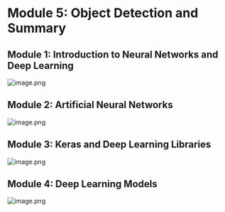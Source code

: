 

# Module 5: Object Detection and Summary
## Module 1: Introduction to Neural Networks and Deep Learning
![image.png](https://prod-files-secure.s3.us-west-2.amazonaws.com/03e82b26-cccb-4906-bb56-adabcbdc0655/a8d40bcb-c482-4026-8872-311e16b2dc63/image.png?X-Amz-Algorithm=AWS4-HMAC-SHA256&X-Amz-Content-Sha256=UNSIGNED-PAYLOAD&X-Amz-Credential=ASIAZI2LB4667F7SEPBH%2F20250223%2Fus-west-2%2Fs3%2Faws4_request&X-Amz-Date=20250223T004152Z&X-Amz-Expires=3600&X-Amz-Security-Token=IQoJb3JpZ2luX2VjEM%2F%2F%2F%2F%2F%2F%2F%2F%2F%2F%2FwEaCXVzLXdlc3QtMiJGMEQCIHH2bhFaqaqTpYYKmETVgY10LSi80JUdlDG8fM1OM8aBAiAoUHXyF3tz7mlL%2FvMC4TWxHB3pVYtrw905oX8ePIfY4CqIBAj4%2F%2F%2F%2F%2F%2F%2F%2F%2F%2F8BEAAaDDYzNzQyMzE4MzgwNSIMRUIH2DxlgrI41uOsKtwD3x4VrmQts7fGA8SkOdIWzMfip%2FdUr8ACTpOdX17gBiHDXPr1uUpJ3Gj37l9PsRpxPgd0JihAb%2FWAmIMp8fnV7FvTGJzzKd%2FNymU5vapaBgSlidJsHD1sYBacwXDDfT%2BmiXxexxUB7Z8QxxQWL9E0hLvtPyhNmUc7OZ0xYvuLyqp6TSZnrGGklSfZSaQ0RABFJNn%2F3VbQ73av2VznVRzIxRvhhyuhsr1ab3Irx2fLfn3Sh%2FQviOlkb22RBnQPbF6CK32mHU%2BGJNGbRa41DrqlXABs5FnplrdoyQK5kXtydyjvkf2ZaLIfii%2FhztYl4hCAIq2h%2F0%2FACyjnhh7ibOCN51FlyMLw32%2B%2F6%2Fcc%2BEg%2F%2Bm0cLvjQG7DcUZifiN3nCU%2FaIvjZVGDsIONfhNJ5Sm7OAJzteRsfTDLbQ3dbVM9agNsvv0y4IWLeCuWtMYu%2BrAfoKyuONAgusT1ySpLOpBLL3sZsmRqZmUxNyh3gDg6wJpDhJX6ltsBnfDgcLZ%2Fyb7M6KpNhz2GYuUpsxNQsKU9P8r%2Fh09dm69TWPo3LAMaXC9dp8Sc3VZxmr12HF1P7%2FJgh2O670X1mYRROASQMjPFD8cffHAD%2BUDeXfb6IU1Zc6MwvgBLKL9UCGltaIu8w5K3pvQY6pgGNniav%2BMEpoBKHBzwtPZ6BpvB%2Bd3LRqk4mDc3wF9imaiQZTBAXG77OVRG2alGoPznM9lUaZTaYBv1vCnXBZ1a%2FbYp6Piy9fieacYwl6586zjjVhsG84y6l7N%2Fvuvromhqr6N8tE%2BxlHmPMYXrZusIKWxHQBscU%2BS3hmp%2FKC3ibnkTFqCoZAOsoL3PUSP5hq8OeTngC5UYuZz7Jk3a39XiFit2ACsz%2B&X-Amz-Signature=3422563c0de26cb1b707be5cecc249e63d831d58d9f94310017f7fc7c52ceb17&X-Amz-SignedHeaders=host&x-id=GetObject)
## Module 2: Artificial Neural Networks
![image.png](https://prod-files-secure.s3.us-west-2.amazonaws.com/03e82b26-cccb-4906-bb56-adabcbdc0655/5157ca89-62da-41d9-a98f-6432b71047a9/image.png?X-Amz-Algorithm=AWS4-HMAC-SHA256&X-Amz-Content-Sha256=UNSIGNED-PAYLOAD&X-Amz-Credential=ASIAZI2LB4667F7SEPBH%2F20250223%2Fus-west-2%2Fs3%2Faws4_request&X-Amz-Date=20250223T004152Z&X-Amz-Expires=3600&X-Amz-Security-Token=IQoJb3JpZ2luX2VjEM%2F%2F%2F%2F%2F%2F%2F%2F%2F%2F%2FwEaCXVzLXdlc3QtMiJGMEQCIHH2bhFaqaqTpYYKmETVgY10LSi80JUdlDG8fM1OM8aBAiAoUHXyF3tz7mlL%2FvMC4TWxHB3pVYtrw905oX8ePIfY4CqIBAj4%2F%2F%2F%2F%2F%2F%2F%2F%2F%2F8BEAAaDDYzNzQyMzE4MzgwNSIMRUIH2DxlgrI41uOsKtwD3x4VrmQts7fGA8SkOdIWzMfip%2FdUr8ACTpOdX17gBiHDXPr1uUpJ3Gj37l9PsRpxPgd0JihAb%2FWAmIMp8fnV7FvTGJzzKd%2FNymU5vapaBgSlidJsHD1sYBacwXDDfT%2BmiXxexxUB7Z8QxxQWL9E0hLvtPyhNmUc7OZ0xYvuLyqp6TSZnrGGklSfZSaQ0RABFJNn%2F3VbQ73av2VznVRzIxRvhhyuhsr1ab3Irx2fLfn3Sh%2FQviOlkb22RBnQPbF6CK32mHU%2BGJNGbRa41DrqlXABs5FnplrdoyQK5kXtydyjvkf2ZaLIfii%2FhztYl4hCAIq2h%2F0%2FACyjnhh7ibOCN51FlyMLw32%2B%2F6%2Fcc%2BEg%2F%2Bm0cLvjQG7DcUZifiN3nCU%2FaIvjZVGDsIONfhNJ5Sm7OAJzteRsfTDLbQ3dbVM9agNsvv0y4IWLeCuWtMYu%2BrAfoKyuONAgusT1ySpLOpBLL3sZsmRqZmUxNyh3gDg6wJpDhJX6ltsBnfDgcLZ%2Fyb7M6KpNhz2GYuUpsxNQsKU9P8r%2Fh09dm69TWPo3LAMaXC9dp8Sc3VZxmr12HF1P7%2FJgh2O670X1mYRROASQMjPFD8cffHAD%2BUDeXfb6IU1Zc6MwvgBLKL9UCGltaIu8w5K3pvQY6pgGNniav%2BMEpoBKHBzwtPZ6BpvB%2Bd3LRqk4mDc3wF9imaiQZTBAXG77OVRG2alGoPznM9lUaZTaYBv1vCnXBZ1a%2FbYp6Piy9fieacYwl6586zjjVhsG84y6l7N%2Fvuvromhqr6N8tE%2BxlHmPMYXrZusIKWxHQBscU%2BS3hmp%2FKC3ibnkTFqCoZAOsoL3PUSP5hq8OeTngC5UYuZz7Jk3a39XiFit2ACsz%2B&X-Amz-Signature=03e912fec2c0a95e08394633aafff634fae098e33683f92b1a69101f9abb6fde&X-Amz-SignedHeaders=host&x-id=GetObject)
## Module 3: Keras and Deep Learning Libraries
![image.png](https://prod-files-secure.s3.us-west-2.amazonaws.com/03e82b26-cccb-4906-bb56-adabcbdc0655/5089ce50-05f1-470d-ad42-42503bf1df5f/image.png?X-Amz-Algorithm=AWS4-HMAC-SHA256&X-Amz-Content-Sha256=UNSIGNED-PAYLOAD&X-Amz-Credential=ASIAZI2LB4667F7SEPBH%2F20250223%2Fus-west-2%2Fs3%2Faws4_request&X-Amz-Date=20250223T004152Z&X-Amz-Expires=3600&X-Amz-Security-Token=IQoJb3JpZ2luX2VjEM%2F%2F%2F%2F%2F%2F%2F%2F%2F%2F%2FwEaCXVzLXdlc3QtMiJGMEQCIHH2bhFaqaqTpYYKmETVgY10LSi80JUdlDG8fM1OM8aBAiAoUHXyF3tz7mlL%2FvMC4TWxHB3pVYtrw905oX8ePIfY4CqIBAj4%2F%2F%2F%2F%2F%2F%2F%2F%2F%2F8BEAAaDDYzNzQyMzE4MzgwNSIMRUIH2DxlgrI41uOsKtwD3x4VrmQts7fGA8SkOdIWzMfip%2FdUr8ACTpOdX17gBiHDXPr1uUpJ3Gj37l9PsRpxPgd0JihAb%2FWAmIMp8fnV7FvTGJzzKd%2FNymU5vapaBgSlidJsHD1sYBacwXDDfT%2BmiXxexxUB7Z8QxxQWL9E0hLvtPyhNmUc7OZ0xYvuLyqp6TSZnrGGklSfZSaQ0RABFJNn%2F3VbQ73av2VznVRzIxRvhhyuhsr1ab3Irx2fLfn3Sh%2FQviOlkb22RBnQPbF6CK32mHU%2BGJNGbRa41DrqlXABs5FnplrdoyQK5kXtydyjvkf2ZaLIfii%2FhztYl4hCAIq2h%2F0%2FACyjnhh7ibOCN51FlyMLw32%2B%2F6%2Fcc%2BEg%2F%2Bm0cLvjQG7DcUZifiN3nCU%2FaIvjZVGDsIONfhNJ5Sm7OAJzteRsfTDLbQ3dbVM9agNsvv0y4IWLeCuWtMYu%2BrAfoKyuONAgusT1ySpLOpBLL3sZsmRqZmUxNyh3gDg6wJpDhJX6ltsBnfDgcLZ%2Fyb7M6KpNhz2GYuUpsxNQsKU9P8r%2Fh09dm69TWPo3LAMaXC9dp8Sc3VZxmr12HF1P7%2FJgh2O670X1mYRROASQMjPFD8cffHAD%2BUDeXfb6IU1Zc6MwvgBLKL9UCGltaIu8w5K3pvQY6pgGNniav%2BMEpoBKHBzwtPZ6BpvB%2Bd3LRqk4mDc3wF9imaiQZTBAXG77OVRG2alGoPznM9lUaZTaYBv1vCnXBZ1a%2FbYp6Piy9fieacYwl6586zjjVhsG84y6l7N%2Fvuvromhqr6N8tE%2BxlHmPMYXrZusIKWxHQBscU%2BS3hmp%2FKC3ibnkTFqCoZAOsoL3PUSP5hq8OeTngC5UYuZz7Jk3a39XiFit2ACsz%2B&X-Amz-Signature=ea340de1fe2938a49ab569610f9cd2e4ae103c1baee4b1cca224e683142dd31b&X-Amz-SignedHeaders=host&x-id=GetObject)
## Module 4: Deep Learning Models
![image.png](https://prod-files-secure.s3.us-west-2.amazonaws.com/03e82b26-cccb-4906-bb56-adabcbdc0655/4e22fcb0-cfbc-4d28-b961-b9b8fde071f0/image.png?X-Amz-Algorithm=AWS4-HMAC-SHA256&X-Amz-Content-Sha256=UNSIGNED-PAYLOAD&X-Amz-Credential=ASIAZI2LB4667F7SEPBH%2F20250223%2Fus-west-2%2Fs3%2Faws4_request&X-Amz-Date=20250223T004152Z&X-Amz-Expires=3600&X-Amz-Security-Token=IQoJb3JpZ2luX2VjEM%2F%2F%2F%2F%2F%2F%2F%2F%2F%2F%2FwEaCXVzLXdlc3QtMiJGMEQCIHH2bhFaqaqTpYYKmETVgY10LSi80JUdlDG8fM1OM8aBAiAoUHXyF3tz7mlL%2FvMC4TWxHB3pVYtrw905oX8ePIfY4CqIBAj4%2F%2F%2F%2F%2F%2F%2F%2F%2F%2F8BEAAaDDYzNzQyMzE4MzgwNSIMRUIH2DxlgrI41uOsKtwD3x4VrmQts7fGA8SkOdIWzMfip%2FdUr8ACTpOdX17gBiHDXPr1uUpJ3Gj37l9PsRpxPgd0JihAb%2FWAmIMp8fnV7FvTGJzzKd%2FNymU5vapaBgSlidJsHD1sYBacwXDDfT%2BmiXxexxUB7Z8QxxQWL9E0hLvtPyhNmUc7OZ0xYvuLyqp6TSZnrGGklSfZSaQ0RABFJNn%2F3VbQ73av2VznVRzIxRvhhyuhsr1ab3Irx2fLfn3Sh%2FQviOlkb22RBnQPbF6CK32mHU%2BGJNGbRa41DrqlXABs5FnplrdoyQK5kXtydyjvkf2ZaLIfii%2FhztYl4hCAIq2h%2F0%2FACyjnhh7ibOCN51FlyMLw32%2B%2F6%2Fcc%2BEg%2F%2Bm0cLvjQG7DcUZifiN3nCU%2FaIvjZVGDsIONfhNJ5Sm7OAJzteRsfTDLbQ3dbVM9agNsvv0y4IWLeCuWtMYu%2BrAfoKyuONAgusT1ySpLOpBLL3sZsmRqZmUxNyh3gDg6wJpDhJX6ltsBnfDgcLZ%2Fyb7M6KpNhz2GYuUpsxNQsKU9P8r%2Fh09dm69TWPo3LAMaXC9dp8Sc3VZxmr12HF1P7%2FJgh2O670X1mYRROASQMjPFD8cffHAD%2BUDeXfb6IU1Zc6MwvgBLKL9UCGltaIu8w5K3pvQY6pgGNniav%2BMEpoBKHBzwtPZ6BpvB%2Bd3LRqk4mDc3wF9imaiQZTBAXG77OVRG2alGoPznM9lUaZTaYBv1vCnXBZ1a%2FbYp6Piy9fieacYwl6586zjjVhsG84y6l7N%2Fvuvromhqr6N8tE%2BxlHmPMYXrZusIKWxHQBscU%2BS3hmp%2FKC3ibnkTFqCoZAOsoL3PUSP5hq8OeTngC5UYuZz7Jk3a39XiFit2ACsz%2B&X-Amz-Signature=5a76bc31181081d6563dc9c30564e952839cc77c34a624808cab23d933a98095&X-Amz-SignedHeaders=host&x-id=GetObject)